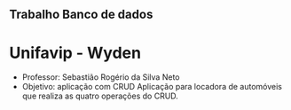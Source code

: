 ## Trabalho Banco de dados
# Unifavip - Wyden
- Professor: Sebastião Rogério da Silva Neto
- Objetivo: aplicação com CRUD
Aplicação para locadora de automóveis que realiza as quatro operações do CRUD.

